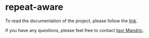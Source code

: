 # repeat-aware

To read the documentation of the project, please follow the [link](https://mandricigor.github.io/repeat-aware/).


If you have any questions, please feel free to contact [Igor Mandric](mandric.igor@gmail.com).

